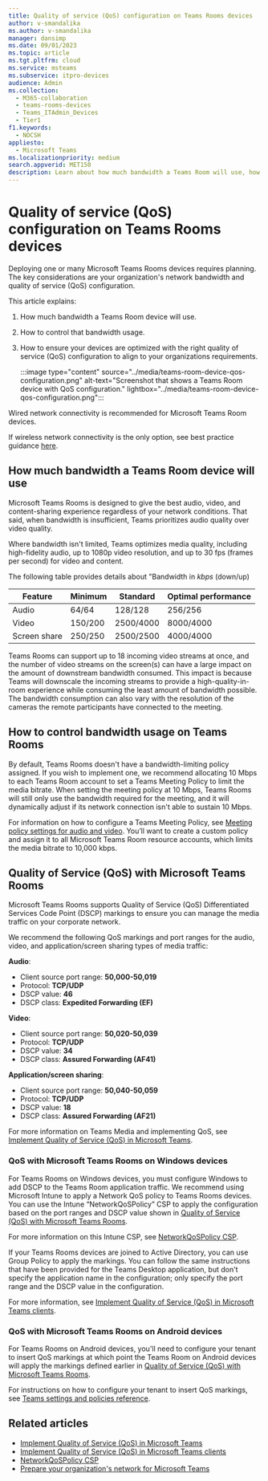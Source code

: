 ```yaml
---
title: Quality of service (QoS) configuration on Teams Rooms devices
author: v-smandalika
ms.author: v-smandalika
manager: dansimp
ms.date: 09/01/2023
ms.topic: article
ms.tgt.pltfrm: cloud
ms.service: msteams
ms.subservice: itpro-devices
audience: Admin
ms.collection: 
  - M365-collaboration
  - teams-rooms-devices
  - Teams_ITAdmin_Devices
  - Tier1
f1.keywords: 
  - NOCSH
appliesto: 
  - Microsoft Teams
ms.localizationpriority: medium
search.appverid: MET150
description: Learn about how much bandwidth a Teams Room will use, how to control that bandwidth usage, and how to ensure your devices are optimized with the right quality of service configuration to align to your organizations requirements.
---
```


# Quality of service (QoS) configuration on Teams Rooms devices

Deploying one or many Microsoft Teams Rooms devices requires planning. The key considerations are your organization's network bandwidth and quality of service (QoS) configuration.

This article explains:

1. How much bandwidth a Teams Room device will use.
1. How to control that bandwidth usage.
1. How to ensure your devices are optimized with the right quality of service (QoS) configuration to align to your organizations requirements.

   :::image type="content" source="../media/teams-room-device-qos-configuration.png" alt-text="Screenshot that shows a Teams Room device with QoS configuration." lightbox="../media/teams-room-device-qos-configuration.png":::

Wired network connectivity is recommended for Microsoft Teams Room devices.

If wireless network connectivity is the only option, see best practice guidance [here](../rooms/rooms-plan.md).

## How much bandwidth a Teams Room device will use

Microsoft Teams Rooms is designed to give the best audio, video, and content-sharing experience regardless of your network conditions. That said, when bandwidth is insufficient, Teams prioritizes audio quality over video quality.

Where bandwidth isn't limited, Teams optimizes media quality, including high-fidelity audio, up to 1080p video resolution, and up to 30 fps (frames per second) for video and content.

The following table provides details about "Bandwidth in *kbps* (down/up)

|Feature  |Minimum  |Standard  |Optimal performance  |
|---------|---------|---------|---------|
|Audio     |64/64         |128/128         |256/256         |
|Video     |150/200         |2500/4000         |8000/4000         |
|Screen share     |250/250         |2500/2500         |4000/4000         |

Teams Rooms can support up to 18 incoming video streams at once, and the number of video streams on the screen(s) can have a large impact on the amount of downstream bandwidth consumed. This impact is because Teams will downscale the incoming streams to provide a high-quality-in-room experience while consuming the least amount of bandwidth possible.  The bandwidth consumption can also vary with the resolution of the cameras the remote participants have connected to the meeting.

## How to control bandwidth usage on Teams Rooms

By default, Teams Rooms doesn't have a bandwidth-limiting policy assigned. If you wish to implement one, we recommend allocating 10 Mbps to each Teams Room account to set a Teams Meeting Policy to limit the media bitrate. When setting the meeting policy at 10 Mbps, Teams Rooms will still only use the bandwidth required for the meeting, and it will dynamically adjust if its network connection isn't able to sustain 10 Mbps.

For information on how to configure a Teams Meeting Policy, see [Meeting policy settings for audio and video](../meeting-policies-audio-and-video.md). You’ll want to create a custom policy and assign it to all Microsoft Teams Room resource accounts, which limits the media bitrate to 10,000 kbps.

## Quality of Service (QoS) with Microsoft Teams Rooms

Microsoft Teams Rooms supports Quality of Service (QoS) Differentiated Services Code Point (DSCP) markings to ensure you can manage the media traffic on your corporate network.

We recommend the following QoS markings and port ranges for the audio, video, and application/screen sharing types of media traffic:

**Audio**:

- Client source port range: **50,000-50,019**
- Protocol: **TCP/UDP**
- DSCP value: **46**
- DSCP class: **Expedited Forwarding (EF)**

**Video**:

- Client source port range: **50,020-50,039**
- Protocol: **TCP/UDP**
- DSCP value: **34**
- DSCP class: **Assured Forwarding (AF41)**

**Application/screen sharing**:

- Client source port range: **50,040-50,059**
- Protocol: **TCP/UDP**
- DSCP value: **18**
- DSCP class: **Assured Forwarding (AF21)**

For more information on Teams Media and implementing QoS, see [Implement Quality of Service (QoS) in Microsoft Teams](../QoS-in-Teams.md).

### QoS with Microsoft Teams Rooms on Windows devices

For Teams Rooms on Windows devices, you must configure Windows to add DSCP to the Teams Room application traffic. We recommend using Microsoft Intune to apply a Network QoS policy to Teams Rooms devices. You can use the Intune “NetworkQoSPolicy” CSP to apply the configuration based on the port ranges and DSCP value shown in [Quality of Service (QoS) with Microsoft Teams Rooms](#quality-of-service-qos-with-microsoft-teams-rooms).

For more information on this Intune CSP, see [NetworkQoSPolicy CSP](/windows/client-management/mdm/networkqospolicy-csp).

If your Teams Rooms devices are joined to Active Directory, you can use Group Policy to apply the markings. You can follow the same instructions that have been provided for the Teams Desktop application, but don't specify the application name in the configuration; only specify the port range and the DSCP value in the configuration.

For more information, see [Implement Quality of Service (QoS) in Microsoft Teams clients](../QoS-in-Teams-clients.md).

### QoS with Microsoft Teams Rooms on Android devices

For Teams Rooms on Android devices, you'll need to configure your tenant to insert QoS markings at which point the Teams Room on Android devices will apply the markings defined earlier in [Quality of Service (QoS) with Microsoft Teams Rooms](#quality-of-service-qos-with-microsoft-teams-rooms).

For instructions on how to configure your tenant to insert QoS markings, see [Teams settings and policies reference](../settings-policies-reference.md).

## Related articles

- [Implement Quality of Service (QoS) in Microsoft Teams](../QoS-in-Teams.md)
- [Implement Quality of Service (QoS) in Microsoft Teams clients](../QoS-in-Teams-clients.md)
- [NetworkQoSPolicy CSP](/windows/client-management/mdm/networkqospolicy-csp)
- [Prepare your organization's network for Microsoft Teams](../prepare-network.md)


